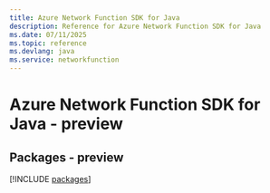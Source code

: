 ```yaml
---
title: Azure Network Function SDK for Java
description: Reference for Azure Network Function SDK for Java
ms.date: 07/11/2025
ms.topic: reference
ms.devlang: java
ms.service: networkfunction
---
```

# Azure Network Function SDK for Java - preview
## Packages - preview
[!INCLUDE [packages](network-function-index.md)]